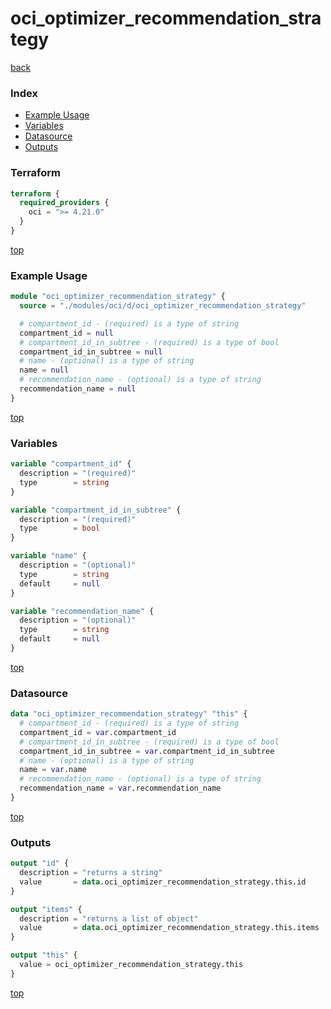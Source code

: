 # oci_optimizer_recommendation_strategy

[back](../oci.md)

### Index

- [Example Usage](#example-usage)
- [Variables](#variables)
- [Datasource](#datasource)
- [Outputs](#outputs)

### Terraform

```terraform
terraform {
  required_providers {
    oci = ">= 4.21.0"
  }
}
```

[top](#index)

### Example Usage

```terraform
module "oci_optimizer_recommendation_strategy" {
  source = "./modules/oci/d/oci_optimizer_recommendation_strategy"

  # compartment_id - (required) is a type of string
  compartment_id = null
  # compartment_id_in_subtree - (required) is a type of bool
  compartment_id_in_subtree = null
  # name - (optional) is a type of string
  name = null
  # recommendation_name - (optional) is a type of string
  recommendation_name = null
}
```

[top](#index)

### Variables

```terraform
variable "compartment_id" {
  description = "(required)"
  type        = string
}

variable "compartment_id_in_subtree" {
  description = "(required)"
  type        = bool
}

variable "name" {
  description = "(optional)"
  type        = string
  default     = null
}

variable "recommendation_name" {
  description = "(optional)"
  type        = string
  default     = null
}
```

[top](#index)

### Datasource

```terraform
data "oci_optimizer_recommendation_strategy" "this" {
  # compartment_id - (required) is a type of string
  compartment_id = var.compartment_id
  # compartment_id_in_subtree - (required) is a type of bool
  compartment_id_in_subtree = var.compartment_id_in_subtree
  # name - (optional) is a type of string
  name = var.name
  # recommendation_name - (optional) is a type of string
  recommendation_name = var.recommendation_name
}
```

[top](#index)

### Outputs

```terraform
output "id" {
  description = "returns a string"
  value       = data.oci_optimizer_recommendation_strategy.this.id
}

output "items" {
  description = "returns a list of object"
  value       = data.oci_optimizer_recommendation_strategy.this.items
}

output "this" {
  value = oci_optimizer_recommendation_strategy.this
}
```

[top](#index)
